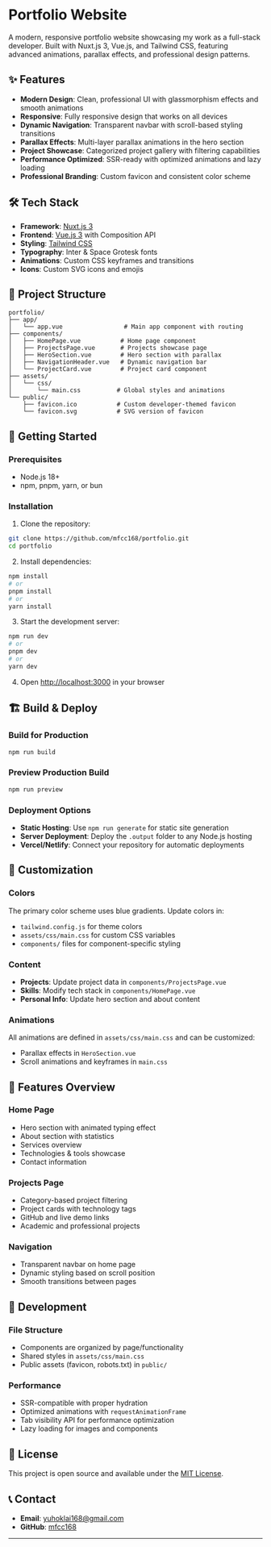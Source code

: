# Portfolio Website

A modern, responsive portfolio website showcasing my work as a full-stack developer. Built with Nuxt.js 3, Vue.js, and Tailwind CSS, featuring advanced animations, parallax effects, and professional design patterns.

## ✨ Features

- **Modern Design**: Clean, professional UI with glassmorphism effects and smooth animations
- **Responsive**: Fully responsive design that works on all devices
- **Dynamic Navigation**: Transparent navbar with scroll-based styling transitions
- **Parallax Effects**: Multi-layer parallax animations in the hero section
- **Project Showcase**: Categorized project gallery with filtering capabilities
- **Performance Optimized**: SSR-ready with optimized animations and lazy loading
- **Professional Branding**: Custom favicon and consistent color scheme

## 🛠️ Tech Stack

- **Framework**: [Nuxt.js 3](https://nuxt.com/)
- **Frontend**: [Vue.js 3](https://vuejs.org/) with Composition API
- **Styling**: [Tailwind CSS](https://tailwindcss.com/)
- **Typography**: Inter & Space Grotesk fonts
- **Animations**: Custom CSS keyframes and transitions
- **Icons**: Custom SVG icons and emojis

## 📂 Project Structure

```
portfolio/
├── app/
│   └── app.vue                 # Main app component with routing
├── components/
│   ├── HomePage.vue           # Home page component
│   ├── ProjectsPage.vue       # Projects showcase page
│   ├── HeroSection.vue        # Hero section with parallax
│   ├── NavigationHeader.vue   # Dynamic navigation bar
│   └── ProjectCard.vue        # Project card component
├── assets/
│   └── css/
│       └── main.css          # Global styles and animations
└── public/
    ├── favicon.ico           # Custom developer-themed favicon
    └── favicon.svg           # SVG version of favicon
```

## 🚀 Getting Started

### Prerequisites

- Node.js 18+ 
- npm, pnpm, yarn, or bun

### Installation

1. Clone the repository:
```bash
git clone https://github.com/mfcc168/portfolio.git
cd portfolio
```

2. Install dependencies:
```bash
npm install
# or
pnpm install
# or
yarn install
```

3. Start the development server:
```bash
npm run dev
# or
pnpm dev
# or
yarn dev
```

4. Open [http://localhost:3000](http://localhost:3000) in your browser

## 🏗️ Build & Deploy

### Build for Production

```bash
npm run build
```

### Preview Production Build

```bash
npm run preview
```

### Deployment Options

- **Static Hosting**: Use `npm run generate` for static site generation
- **Server Deployment**: Deploy the `.output` folder to any Node.js hosting
- **Vercel/Netlify**: Connect your repository for automatic deployments

## 🎨 Customization

### Colors
The primary color scheme uses blue gradients. Update colors in:
- `tailwind.config.js` for theme colors
- `assets/css/main.css` for custom CSS variables
- `components/` files for component-specific styling

### Content
- **Projects**: Update project data in `components/ProjectsPage.vue`
- **Skills**: Modify tech stack in `components/HomePage.vue`
- **Personal Info**: Update hero section and about content

### Animations
All animations are defined in `assets/css/main.css` and can be customized:
- Parallax effects in `HeroSection.vue`
- Scroll animations and keyframes in `main.css`

## 📱 Features Overview

### Home Page
- Hero section with animated typing effect
- About section with statistics
- Services overview
- Technologies & tools showcase
- Contact information

### Projects Page
- Category-based project filtering
- Project cards with technology tags
- GitHub and live demo links
- Academic and professional projects

### Navigation
- Transparent navbar on home page
- Dynamic styling based on scroll position
- Smooth transitions between pages

## 🔧 Development

### File Structure
- Components are organized by page/functionality
- Shared styles in `assets/css/main.css`
- Public assets (favicon, robots.txt) in `public/`

### Performance
- SSR-compatible with proper hydration
- Optimized animations with `requestAnimationFrame`
- Tab visibility API for performance optimization
- Lazy loading for images and components

## 📄 License

This project is open source and available under the [MIT License](LICENSE).

## 📞 Contact

- **Email**: yuhoklai168@gmail.com
- **GitHub**: [mfcc168](https://github.com/mfcc168)


---


